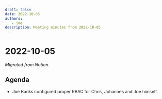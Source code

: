 ```yaml
---
draft: false
date: 2022-10-05
authors:
   - joe
description: Meeting minutes from 2022-10-05
---
```

# 2022-10-05

*Migrated from Notion*.

## Agenda

- Joe Banks configured proper RBAC for Chris, Johannes and Joe himself

<!-- more -->
